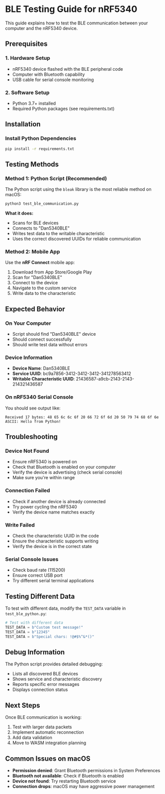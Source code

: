 # BLE Testing Guide for nRF5340

This guide explains how to test the BLE communication between your computer and the nRF5340 device.

## Prerequisites

### 1. Hardware Setup
- nRF5340 device flashed with the BLE peripheral code
- Computer with Bluetooth capability
- USB cable for serial console monitoring

### 2. Software Setup
- Python 3.7+ installed
- Required Python packages (see requirements.txt)

## Installation

### Install Python Dependencies
```bash
pip install -r requirements.txt
```

## Testing Methods

### Method 1: Python Script (Recommended)

The Python script using the `bleak` library is the most reliable method on macOS:

```bash
python3 test_ble_communication.py
```

**What it does:**
- Scans for BLE devices
- Connects to "Dan5340BLE"
- Writes test data to the writable characteristic
- Uses the correct discovered UUIDs for reliable communication

### Method 2: Mobile App

Use the **nRF Connect** mobile app:
1. Download from App Store/Google Play
2. Scan for "Dan5340BLE"
3. Connect to the device
4. Navigate to the custom service
5. Write data to the characteristic



## Expected Behavior

### On Your Computer
- Script should find "Dan5340BLE" device
- Should connect successfully
- Should write test data without errors

### Device Information
- **Device Name**: Dan5340BLE
- **Service UUID**: bc9a7856-3412-3412-3412-341278563412
- **Writable Characteristic UUID**: 21436587-a9cb-2143-2143-214321436587

### On nRF5340 Serial Console
You should see output like:
```
Received 17 bytes: 48 65 6c 6c 6f 20 66 72 6f 6d 20 50 79 74 68 6f 6e 
ASCII: Hello from Python!
```

## Troubleshooting

### Device Not Found
- Ensure nRF5340 is powered on
- Check that Bluetooth is enabled on your computer
- Verify the device is advertising (check serial console)
- Make sure you're within range

### Connection Failed
- Check if another device is already connected
- Try power cycling the nRF5340
- Verify the device name matches exactly

### Write Failed
- Check the characteristic UUID in the code
- Ensure the characteristic supports writing
- Verify the device is in the correct state

### Serial Console Issues
- Check baud rate (115200)
- Ensure correct USB port
- Try different serial terminal applications

## Testing Different Data

To test with different data, modify the `TEST_DATA` variable in `test_ble_python.py`:

```python
# Test with different data
TEST_DATA = b"Custom test message!"
TEST_DATA = b"12345"
TEST_DATA = b"Special chars: !@#$%^&*()"
```

## Debug Information

The Python script provides detailed debugging:
- Lists all discovered BLE devices
- Shows service and characteristic discovery
- Reports specific error messages
- Displays connection status

## Next Steps

Once BLE communication is working:
1. Test with larger data packets
2. Implement automatic reconnection
3. Add data validation
4. Move to WASM integration planning

## Common Issues on macOS

- **Permission denied**: Grant Bluetooth permissions in System Preferences
- **Bluetooth not available**: Check if Bluetooth is enabled
- **Device not found**: Try restarting Bluetooth service
- **Connection drops**: macOS may have aggressive power management
